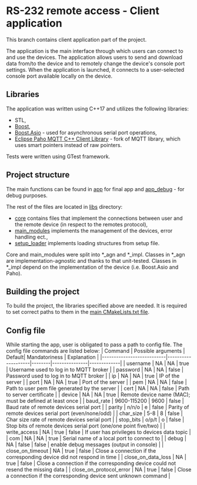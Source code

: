 # RS-232 remote access - Client application
This branch contains client application part of the project.

The application is the main interface through which users can connect to and use the devices.
The application allows users to send and download data from/to the device and to remotely change the device's console port settings. 
When the application is launched, it connects to a user-selected console port available locally on the device.

## Libraries
The application was written using C++17 and utilizes the following libraries:
- STL,
- [Boost](https://www.boost.org/),
- [Boost.Asio](https://www.boost.org/doc/libs/1_85_0/doc/html/boost_asio.html) - used for asynchronous serial port operations,
- [Eclipse Paho MQTT C++ Client Library](https://github.com/3p3v/paho.mqtt.cpp.unique) - fork of MQTT library, which uses smart pointers instead of raw pointers.

Tests were written using GTest framework.

## Project structure
The main functions can be found in [app](./app/) for final app and [app_debug](./app_debug/) - for debug purposes.

The rest of the files are located in [libs](./libs/) directory:
- [core](./libs/core/) contains files that implement the connections between user and the remote device (in respect to the remotes protocol),
- [main_modules](./libs/main_modules/) implements the management of the devices, error handling ect.,
- [setup_loader](./libs/setup_loader/) implements loading structures from setup file.

Core and main_modules were split into *_agn and *_impl.
Classes in *_agn are implementation-agnostic and thanks to that unit-tested.
Classes in *_impl depend on the implementation of the device (i.e. Boost.Asio and Paho).

## Building the project
To build the project, the libraries specified above are needed.
It is required to set correct paths to them in the [main CMakeLists.txt file](./CMakeLists.txt).

## Config file
While starting the app, user is obligated to pass a path to config file.
The config file commands are listed below:
| Command                   | Possible arguments | Default| Mandatoriness | Explanation |
|---------------------------|--------------------|--------|---------------|-------------|
| username                  | NA                 | NA     | true          | Username used to log in to MQTT broker |
| password                  | NA                 | NA     | false         | Password used to log in to MQTT broker |
| ip                        | NA                 | NA     | true          | IP of the server |
| port                      | NA                 | NA     | true          | Port of the server |
| pem                       | NA                 | NA     | false         | Path to user pem file generated by the server |
| cert                      | NA                 | NA     | false         | Path to server certificate |
| device                    | NA                 | NA     | true          | Remote device name (MAC); must be defined at least once |
| baud_rate                 | 9600-115200        | 9600   | false         | Baud rate of remote devices serial port |
| parity                    | n/n/o              | e      | false         | Parity of remote devices serial port (even/none/odd) |
| char_size                 | 5-8                | 8      | false         | Char size rate of remote devices serial port |
| stop_bits                 | o/p/t              | o      | false         | Stop bits of remote devices serial port (one/one point five/two) |
| write_access              | NA                 | true   | false         | If user has privileges to devices data topic |
| com                       | NA                 | NA     | true          | Serial name of a local port to connect to |
| debug                     | NA                 | false  | false         | enable debug messages (output in console) |
| close_on_timeout          | NA                 | true   | false         | Close a connection if the corresponding device did not respond in time |
| close_on_data_loss        | NA                 | true   | false         | Close a connection if the corresponding device could not resend the missing data |
| close_on_protocol_error   | NA                 | true   | false         | Close a connection if the corresponding device sent unknown command |
